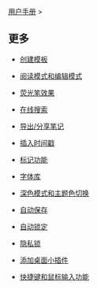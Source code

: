 [用户手册](/dragonnest/drawnote/manual/zh) >



更多
---
- [创建模板](new_template.md)

- [阅读模式和编辑模式](reading_mode_and_editing_mode.md)

- [荧光笔效果](highlighter_effect.md)

- [在线搜索](online_search.md)

- [导出/分享笔记](export_share_notes.md)

- [插入时间戳](insert_timestamp.md)

- [标记功能](marking_function.md)

- [字体库](font_library.md)

- [深色模式和主题色切换](dark_mode_theme.md)

- [自动保存](autosave.md)

- [自动锁定](automatic_locking.md)

- [隐私锁](privacy_lock.md)

- [添加桌面小插件](add_widgets.md)

- [快捷键和鼠标输入功能](shortcut_key.md)
